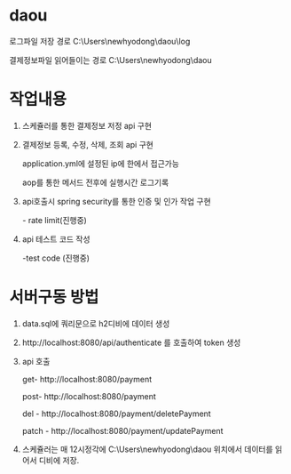 # daou

로그파일 저장 경로
C:\Users\newhyodong\daou\log

결제정보파일 읽어들이는 경로
C:\Users\newhyodong\daou


# 작업내용

1. 스케쥴러를 통한 결제정보 저정 api 구현

2. 결제정보 등록, 수정, 삭제, 조회 api 구현
<ol>application.yml에 설정된 ip에 한에서 접근가능</ol>
<ol>aop를 통한 메서드 전후에 실행시간 로그기록</ol>

3. api호출시 spring security를 통한 인증 및 인가 작업 구현
<ol> - rate limit(진행중)</ol>

4. api 테스트 코드 작성
<ol> -test code (진행중)</ol>


# 서버구동 방법

1. data.sql에 쿼리문으로 h2디비에 데이터 생성

2. http://localhost:8080/api/authenticate  를 호출하여 token 생성

3. api 호출
<ol>get- http://localhost:8080/payment</ol>
<ol>post- http://localhost:8080/payment</ol>
<ol>del - http://localhost:8080/payment/deletePayment</ol>
<ol>patch - http://localhost:8080/payment/updatePayment</ol>

4. 스케쥴러는 매 12시정각에 C:\Users\newhyodong\daou 위치에서 데이터를 읽어서 디비에 저장.
